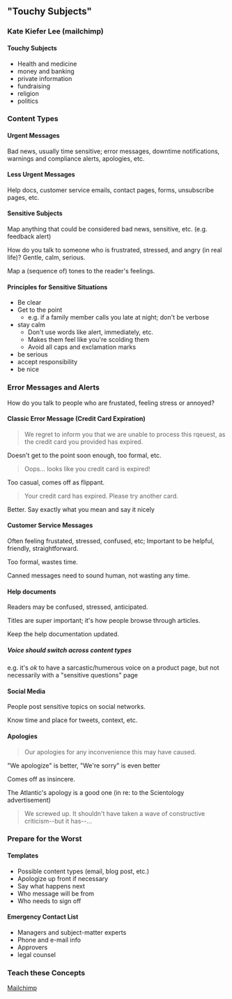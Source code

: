 ## "Touchy Subjects"
### Kate Kiefer Lee (mailchimp)


#### Touchy Subjects

* Health and medicine
* money and banking
* private information
* fundraising
* religion
* politics

### Content Types

#### Urgent Messages

Bad news, usually time sensitive; error messages, downtime notifications, warnings and compliance alerts, apologies, etc.

#### Less Urgent Messages

Help docs, customer service emails, contact pages, forms, unsubscribe pages, etc.

#### Sensitive Subjects

Map anything that could be considered bad news, sensitive, etc. (e.g. feedback alert)

How do you talk to someone who is frustrated, stressed, and angry (in real life)? Gentle, calm, serious. 

Map a (sequence of) tones to the reader's feelings.

#### Principles for Sensitive Situations

* Be clear
* Get to the point
	* e.g. if a family member calls you late at night; don't be verbose
* stay calm
	* Don't use words like alert, immediately, etc. 
	* Makes them feel like you're scolding them
	* Avoid all caps and exclamation marks
* be serious
* accept responsibility
* be nice

### Error Messages and Alerts

How do you talk to people who are frustated, feeling stress or annoyed?

#### Classic Error Message (Credit Card Expiration)

> We regret to inform you that we are unable to process this rqeuest, as the credit card you provided has expired.

Doesn't get to the point soon enough, too formal, etc.

> Oops… looks like you credit card is expired!

Too casual, comes off as flippant. 

> Your credit card has expired. Please try another card.

Better. Say exactly what you mean and say it nicely

#### Customer Service Messages

Often feeling frustated, stressed, confused, etc; Important to be helpful, friendly, straightforward.

Too formal, wastes time. 

Canned messages need to sound human, not wasting any time. 

#### Help documents

Readers may be confused, stressed, anticipated. 

Titles are super important; it's how people browse through articles. 

Keep the help documentation updated.

##### Voice should switch across content types

e.g. it's *ok* to have a sarcastic/humerous voice on a product page, but not necessarily with a "sensitive questions" page

#### Social Media

People post sensitive topics on social networks. 

Know time and place for tweets, context, etc.

#### Apologies

> Our apologies for any inconvenience this may have caused.

"We apologize" is better, "We're sorry" is even better

Comes off as insincere.

The Atlantic's apology is a good one (in re: to the Scientology advertisement)

> We screwed up. It shouldn't have taken a wave of constructive criticism--but it has--…

### Prepare for the Worst

#### Templates

* Possible content types (email, blog post, etc.)
* Apologize up front if necessary
* Say what happens next
* Who message will be from
* Who needs to sign off

#### Emergency Contact List

* Managers and subject-matter experts
* Phone and e-mail info
* Approvers
* legal counsel

### Teach these Concepts
[Mailchimp](Mailchimp)

[Mailchimp]: http://voiceandtone.com "Voice and Tone Guide"



